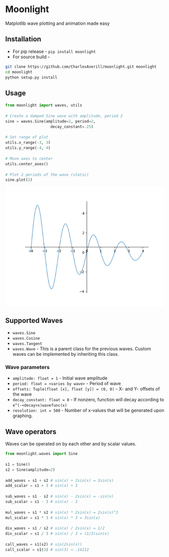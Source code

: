 # Moonlight
Matplotlib wave plotting and animation made easy

## Installation
- For pip release - `pip install moonlight`
- For source build - 
```bash
git clone https://github.com/CharlesAverill/moonlight.git moonlight
cd moonlight
python setup.py install
```

## Usage
```python
from moonlight import waves, utils

# Create a damped Sine wave with amplitude, period 2
sine = waves.Sine(amplitude=2, period=2,
                    decay_constant=.25)

# Set range of plot
utils.x_range(-3, 3)
utils.y_range(-4, 4)

# Move axes to center
utils.center_axes()

# Plot 2 periods of the wave (static)
sine.plot(2)
```
![Resulting plot](https://raw.githubusercontent.com/CharlesAverill/moonlight/main/media/readme_sine_wave.png)

## Supported Waves
- `waves.Sine`
- `waves.Cosine`
- `waves.Tangent`
- `waves.Wave` - This is a parent class for the 
previous waves. Custom waves can be implemented by
inheriting this class.

### Wave parameters
- `amplitude: float = 1` - Initial wave amplitude
- `period: float = <varies by wave>` - Period of wave
- `offsets: Tuple(float [x], float [y]) = (0, 0)` - X- and Y- offsets of the wave
- `decay_constant: float = 0` - If nonzero, function will decay according to `e^(-<decay>x)wavefunc(x)`
- `resolution: int = 500` - Number of x-values that will be generated upon graphing.

## Wave operators
Waves can be operated on by each other and by scalar values.
```python
from moonlight.waves import Sine

s1 = Sine()
s2 = Sine(amplitude=2)

add_waves = s1 + s2 # sin(x) + 2sin(x) = 3sin(x)
add_scalar = s1 + 3 # sin(x) + 3

sub_waves = s1 - s2 # sin(x) - 2sin(x) = -sin(x)
sub_scalar = s1 - 3 # sin(x) - 3

mul_waves = s1 * s2 # sin(x) * 2sin(x) = 2sin(x)^2
mul_scalar = s1 * 3 # sin(x) * 3 = 3sin(x)

div_waves = s1 / s2 # sin(x) / 2sin(x) = 1/2
div_scalar = s1 / 3 # sin(x) / 3 = (1/3)sin(x)

call_waves = s1(s2) # sin(2sin(x))
call_scalar = s1(3) # sin(3) ≈ .14112
```
